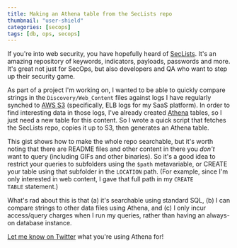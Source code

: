 ```yaml
---
title: Making an Athena table from the SecLists repo
thumbnail: "user-shield"
categories: [secops]
tags: [db, ops, secops]
---
```


If you're into web security, you have hopefully heard of <a href="https://github.com/danielmiessler/SecLists">SecLists</a>. It's an amazing repository of keywords, indicators, payloads, passwords and more. It's great not just for SecOps, but also developers and QA who want to step up their security game.

As part of a project I'm working on, I wanted to be able to quickly compare strings in the <code>Discovery/Web_Content</code> files against logs I have regularly synched to <a href="https://aws.amazon.com/s3/">AWS S3</a> (specifically, ELB logs for my SaaS platform). In order to find interesting data in those logs, I've already created <a href="https://aws.amazon.com/athena/">Athena</a> tables, so I just need a new table for this content. So I wrote a quick script that fetches the SecLists repo, copies it up to S3, then generates an Athena table.

This gist shows how to make the whole repo searchable, but it's worth noting that there are README files and other content in there you <em>don't</em> want to query (including GIFs and other binaries). So it's a good idea to restrict your queries to subfolders using the <code>$path</code> metavariable, or CREATE your table using that subfolder in the <code>LOCATION</code> path. (For example, since I'm only interested in web content, I gave that full path in my <code>CREATE TABLE</code> statement.)

What's rad about this is that (a) it's searchable using standard SQL, (b) I can compare strings to other data files using Athena, and (c) I only incur access/query charges when I run my queries, rather than having an always-on database instance.

<a href="https://twitter.com/angrychimp">Let me know on Twitter</a> what you're using Athena for!

<script src="https://gist.github.com/angrychimp/3b6efb260524a38f2c544b2ee83d0028.js"></script>

 